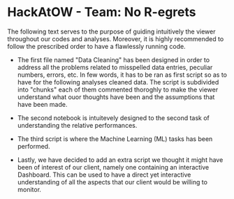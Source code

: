 # HackAtOW - Team: No R-egrets 

The following text serves to the purpose of guiding intuitively the viewer throughout our codes and analyses. Moreover, it is highly recommended to follow the prescribed order to have a flawlessly running code. 

- The first file named "Data Cleaning" has been designed in order to address all the problems related to misspelled data entries, peculiar numbers, errors, etc. In few words, it has to be ran as first script so as to have for the following analyses cleaned data. The script is subdivided into "chunks" each of them commented thoroghly to make the viewer understand what ouor thoughts have been and the assumptions that have been made. 

- The second notebook is intuitevely designed to the second task of understanding the relative performances. 

- The third script is where the Machine Learning (ML) tasks has been performed. 

- Lastly, we have decided to add an extra script we thought it might have been of interest of our client, namely one containing an interactive Dashboard. This can be used to have a direct yet interactive understanding of all the aspects that our client would be willing to monitor. 
